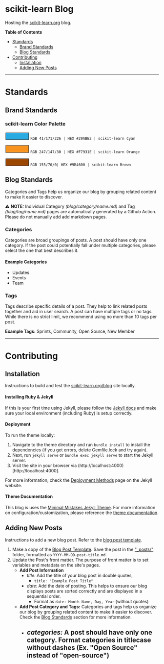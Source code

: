 # scikit-learn Blog
Hosting the [scikit-learn.org](https://scikit-learn.org/stable/) blog.

**Table of Contents**
- [Standards](https://github.com/scikit-learn/blog#standards)     
  - [Brand Standards](https://github.com/scikit-learn/blog#brand-standards)     
  - [Blog Standards](https://github.com/scikit-learn/blog#blog-standards)     
- [Contributing](https://github.com/scikit-learn/blog#contributing)     
  - [Installation](https://github.com/scikit-learn/blog#installation)
  - [Adding New Posts](https://github.com/scikit-learn/blog#adding-new-posts) 
***

# Standards

## Brand Standards

### scikit-learn Color Palette

![#29ABE2 Cyan](/assets/images/brand_images/colorswatch_29ABE2_cyan.png) `RGB 41/171/226 | HEX #29ABE2 | scikit-learn Cyan`

![#F7931E Orange](/assets/images/brand_images/colorswatch_F7931E_orange.png)  `RGB 247/147/30 | HEX #F7931E | scikit-learn Orange`

![#9B4600 Brown](/assets/images/brand_images/colorswatch_9B4600_brown.png) `RGB 155/70/0| HEX #9B4600 | scikit-learn Brown`


## Blog Standards
Categories and Tags help us organize our blog by grouping related content to make it easier to discover.     

:warning: **NOTE:** Individual Category *(blog/category/name.md)* and Tag *(blog/tag/name.md)* pages are automatically generated by a Github Action. Please do not manually add add markdown pages.

### Categories
Categories are broad groupings of posts. A post should have only one category. If the post could potentially fall under multiple categories, please select the one that best describes it.

#### Example Categories
- Updates
- Events
- Team

### Tags
Tags describe specific details of a post. They help to link related posts together and aid in user search. A post can have multiple tags or no tags. While there is no strict limit, we recommend using no more than 10 tags per post.

**Example Tags:** Sprints, Community, Open Source, New Member

***

# Contributing
## Installation

Instructions to build and test the [scikit-learn.org/blog](https://scikit-learn.org/blog) site locally.

#### Installing Ruby & Jekyll

If this is your first time using Jekyll, please follow the [Jekyll docs](https://jekyllrb.com/docs/installation/) and make sure your local environment (including Ruby) is setup correctly.

#### Deployment

To run the theme locally:
1. Navigate to the theme directory and run `bundle install` to install the dependencies (if you get errors, delete Gemfile.lock and try again). 
2. Next, run `jekyll serve` or `bundle exec jekyll serve` to start the Jekyll server.
3. Visit the site in your browser via (http://localhost:4000)[http://localhost:4000].

For more information, check the [Deployment Methods](https://jekyllrb.com/docs/deployment-methods/) page on the Jekyll website.

#### Theme Documentation

This blog is uses the [Minimal Mistakes Jekyll Theme](https://github.com/mmistakes/minimal-mistakes). For more information on configuration/customization, please reference the [theme documentation](https://mmistakes.github.io/minimal-mistakes/docs/quick-start-guide/).


## Adding New Posts

Instructions to add a new blog post. Refer to the [blog post template](https://github.com/scikit-learn/blog/blob/main/_posts/templates/2022-01-01-template-post.markdown).

1. Make a copy of the [Blog Post Template](https://github.com/scikit-learn/blog/blob/main/_posts/templates/2022-01-01-template-post.markdown). Save the post in the ["_posts/"](https://github.com/scikit-learn/blog/blob/main/_posts/) folder, formatted as `YYYY-MM-DD-post-title.md`.
2. Update the Post's front matter. The purpose of front matter is to set variables and metadata on the site's pages.
    - **Add Post Information**
        - *title:* Add the title of your blog post in double quotes, 
            - `title: "Example Post Title"`
        - *date:* Add the date of posting. This helps to ensure our blog displays posts are sorted correctly and are displayed in a sequential order.
            - Format as `date: Month Name, Day, Year` (without quotes) 
    - **Add Post Category and Tags:** Categories and tags help us organize our blog by grouping related content to make it easier to discover. Check the [Blog Standards](https://github.com/scikit-learn/blog#blog-standards) section for more information.
        - *categories:* A post should have only one category. Format categories in titlecase without dashes (Ex. "Open Source" instead of "open-source")
            -  





